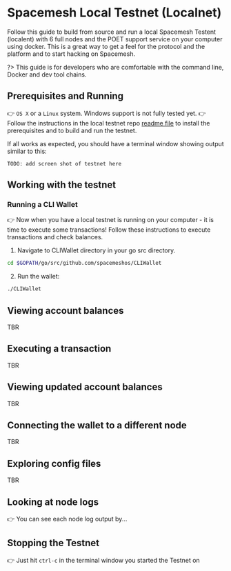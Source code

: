 # Spacemesh Local Testnet (Localnet)

Follow this guide to build from source and run a local Spacemesh Testent (localent) with 6 full nodes and the POET support service on your computer using docker. This is a great way to get a feel for the protocol and the platform and to start hacking on Spacemesh.

?> This guide is for developers who are comfortable with the command line, Docker and dev tool chains.

## Prerequisites and Running
👉 `OS X` or a `Linux` system. Windows support is not fully tested yet.
👉 Follow the instructions in the local testnet repo [readme file](https://github.com/spacemeshos/local-testnet) to install the prerequisites and to build and run the testnet.

If all works as expected, you should have a terminal window showing output similar to this:

`TODO: add screen shot of testnet here`

## Working with the testnet

### Running a CLI Wallet
👉 Now when you have a local testnet is running on your computer - it is time to execute some transactions! Follow these instructions to execute transactions and check balances.

1. Navigate to CLIWallet directory in your go src directory.
```bash
cd $GOPATH/go/src/github.com/spacemeshos/CLIWallet
```
2. Run the wallet:
```bash
./CLIWallet
```
## Viewing account balances

TBR

## Executing a transaction

TBR

## Viewing updated account balances

TBR

## Connecting the wallet to a different node

TBR

## Exploring config files

TBR

## Looking at node logs

👉  You can see each node log output by...

## Stopping the Testnet
👉  Just hit `ctrl-c` in the terminal window you started the Testnet on
